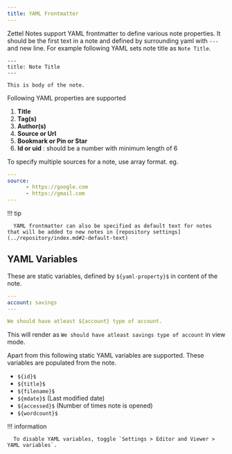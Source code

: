 ```yaml
---
title: YAML Frontmatter
---
```


Zettel Notes support YAML frontmatter to define various note properties. It should be the first text in a note and defined by surrounding yaml with `---` and new line. For example following YAML sets note title as `Note Title`.

```
---
title: Note Title
---

This is body of the note.
```

Following YAML properties are supported

1. **Title**
2. **Tag(s)**
3. **Author(s)**
4. **Source or Url**
5. **Bookmark or Pin or Star**
6. **Id or uid** : should be a number with minimum length of 6

To specify multiple sources for a note, use array format. eg.

```yaml
---
source:
      - https://google.com
      - https://gmail.com
---
```

!!! tip

      YAML frontmatter can also be specified as default text for notes that will be added to new notes in [repository settings](../repository/index.md#2-default-text)

## YAML Variables


These are static variables, defined by `${yaml-property}$` in content of the note.

```YAML
---
account: savings
---

We should have atleast ${account} type of account. 
```

This will render as `We should have atleast savings type of account` in view mode.

Apart from this following static YAML variables are supported. These variables are populated from the note.

- `${id}$`
- `${title}$`
- `${filename}$`
- `${mdate}$` (Last modified date)
- `${accessed}$` (Number of times note is opened)
- `${wordcount}$` 

!!! information

      To disable YAML variables, toggle `Settings > Editor and Viewer > YAML variables`.